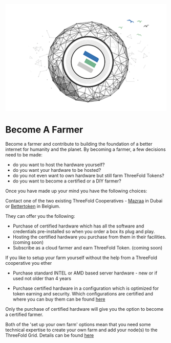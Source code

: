 ![](img/becomefarmer.png)

# Become A Farmer
Become a farmer and contribute to building the foundation of a better internet for humanity and the planet. By becoming a farmer, a few decisions need to be made:

- do you want to host the hardware yourself?
- do you want your hardware to be hosted?
- do you not even want to own hardware but still farm ThreeFold Tokens?
- do you want to become a certified or a DIY farmer?


Once you have made up your mind you have the following choices:

Contact one of the two existing ThreeFold Cooperatives - [Mazraa](https://www.mazraa.io) in Dubai or [Bettertoken](https://bettertoken.com/bettertoken-shop.html) in Belgium.

They can offer you the following:

- Purchase of certified hardware which has all the software and credentials pre-installed so when you order a box its plug and play.
- Hosting the certified hardware you purchase from them in their facilities. (coming soon)
- Subscribe as a cloud farmer and earn ThreeFold Token. (coming soon)

If you like to setup your farm yourself without the help from a ThreeFold cooperative you ether 

- Purchase standard INTEL or AMD based server hardware - new or if used not older than 4 years

- Purchase certified hardware in a configuration which is optimized for token earning and security. Which configurations are certified and where you can buy them can be found [here](hpe.md)

Only the purchase of certified hardware will give you the option to become a certified farmer.

Both of the 'set up your own farm' options mean that you need some technical expertise to create your own farm and add your node(s) to the ThreeFold Grid. Details can be found [here](https://sdk3.threefold.io/#/farm_setup_management)
